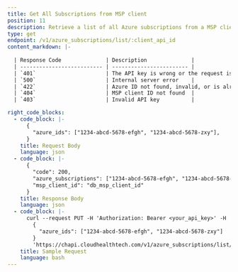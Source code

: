 ```yaml
---
title: Get All Subscriptions from MSP client 
position: 11
description: Retrieve a list of all Azure subscriptions from a MSP client.
type: get
endpoint: /v1/azure_subscriptions/list/:client_api_id
content_markdown: |-
 
  | Response Code              | Description              |
  | -------------------------- | ------------------------ |
  | `401`                      | The API key is wrong or the request is not made by a partner |
  | `500`                      | Internal server error    |
  | `422`                      | Azure ID not found, invalid, or is already assigned |
  | `404`                      | MSP client ID not found  |
  | `403`                      | Invalid API key          |

right_code_blocks:
  - code_block: |-
      {
        "azure_ids": ["1234-abcd-5678-efgh", "1234-abcd-5678-zxy"],
      }
    title: Request Body
    language: json
  - code_block: |-
      {
        "code": 200,
        "azure_subscriptions": ["1234-abcd-5678-efgh", "1234-abcd-5678-zxy"],
        "msp_client_id": "db_msp_client_id"
      }
    title: Response Body
    language: json
  - code_block: |-
      curl --request PUT -H 'Authorization: Bearer <your_api_key>' -H 'Content-Type: application/json' -d
        {
          "azure_ids": ["1234-abcd-5678-efgh", "1234-abcd-5678-zxy"]
        }
        'https://chapi.cloudhealthtech.com/v1/azure_subscriptions/list/<client_api_id>'
    title: Sample Request
    language: bash
---
```

